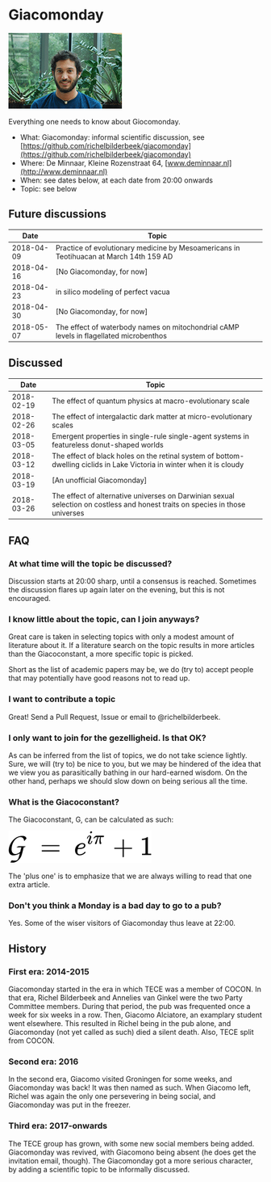 # Giacomonday

![Giacomo](giacomo.png)

Everything one needs to know about Giocomonday.

 * What: Giacomonday: informal scientific discussion, see [https://github.com/richelbilderbeek/giacomonday](https://github.com/richelbilderbeek/giacomonday)
 * Where: De Minnaar, Kleine Rozenstraat 64, [www.deminnaar.nl](http://www.deminnaar.nl)
 * When: see dates below, at each date from 20:00 onwards
 * Topic: see below

## Future discussions

Date|Topic
---|---
2018-04-09|Practice of evolutionary medicine by Mesoamericans in Teotihuacan at March 14th 159 AD 
2018-04-16|[No Giacomonday, for now]
2018-04-23|in silico modeling of perfect vacua
2018-04-30|[No Giacomonday, for now]
2018-05-07|The effect of waterbody names on mitochondrial cAMP levels in flagellated microbenthos

## Discussed

Date|Topic
---|---
2018-02-19|The effect of quantum physics at macro-evolutionary scale
2018-02-26|The effect of intergalactic dark matter at micro-evolutionary scales
2018-03-05|Emergent properties in single-rule single-agent systems in featureless donut-shaped worlds
2018-03-12|The effect of black holes on the retinal system of bottom-dwelling ciclids in Lake Victoria in winter when it is cloudy 
2018-03-19|[An unofficial Giacomonday]
2018-03-26|The effect of alternative universes on Darwinian sexual selection on costless and honest traits on species in those universes

## FAQ

### At what time will the topic be discussed?

Discussion starts at 20:00 sharp, until a 
consensus is reached. Sometimes the discussion
flares up again later on the evening, but this
is not encouraged.

### I know little about the topic, can I join anyways?

Great care is taken in selecting topics with only
a modest amount of literature about it. If a literature
search on the topic results in more articles 
than the Giacoconstant, a more specific topic is picked. 

Short as the list of academic papers may be, 
we do (try to) accept people 
that may potentially have good reasons not to read up.

### I want to contribute a topic

Great! Send a Pull Request, Issue or email to @richelbilderbeek.

### I only want to join for the gezelligheid. Is that OK?

As can be inferred from the list of topics, we do not
take science lightly. Sure, we will (try to) be nice
to you, but we may be hindered of the idea that we 
view you as parasitically bathing in our hard-earned 
wisdom. On the other hand, perhaps we should slow
down on being serious all the time.

### What is the Giacoconstant?

The Giacoconstant, G, can be calculated as such:

![Giacomonday constant](giacomonday_constant.png)

The 'plus one' is to emphasize that we are always
willing to read that one extra article.

### Don't you think a Monday is a bad day to go to a pub?

Yes. Some of the wiser visitors of Giacomonday thus leave at 22:00.

## History

### First era: 2014-2015

Giacomonday started in the era in which TECE was a member of COCON. In that era,
Richel Bilderbeek and Annelies van Ginkel were the two Party Committee members.
During that period, the pub was frequented once a week for six weeks in a row. Then,
Giacomo Alciatore, an examplary student went elsewhere. This resulted in Richel being
in the pub alone, and Giacomonday (not yet called as such) died a silent death. Also,
TECE split from COCON.

### Second era: 2016

In the second era, Giacomo visited Groningen for some weeks, and Giacomonday was
back! It was then named as such. When Giacomo left, Richel was again the only
one persevering in being social, and Giacomonday was put in the freezer.

### Third era: 2017-onwards

The TECE group has grown, with some new social members being added. Giacomonday
was revived, with Giacomono being absent (he does get the invitation 
email, though). The Giacomonday got a more serious character, by 
adding a scientific topic to be informally discussed.
